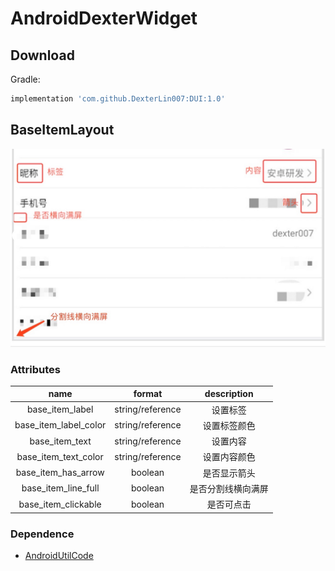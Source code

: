 # AndroidDexterWidget
## Download

Gradle:
```groovy
implementation 'com.github.DexterLin007:DUI:1.0'

```
## BaseItemLayout
![Image text](images/BaseItemLayoutDemo.png)
### Attributes
|name|format|description|
|:---:|:---:|:---:|
| base_item_label | string/reference |设置标签
| base_item_label_color | string/reference |设置标签颜色
| base_item_text | string/reference |设置内容
| base_item_text_color | string/reference |设置内容颜色
| base_item_has_arrow | boolean |是否显示箭头
| base_item_line_full | boolean |是否分割线横向满屏
| base_item_clickable | boolean |是否可点击

### Dependence
*  [AndroidUtilCode](https://github.com/Blankj/AndroidUtilCode)
